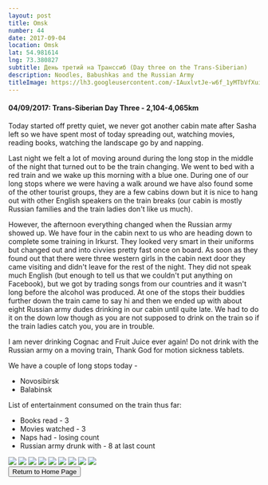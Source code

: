 ```yaml
---
layout: post
title: Omsk
number: 44
date: 2017-09-04
location: Omsk
lat: 54.981614
lng: 73.380827
subtitle: День третий на Транссиб (Day three on the Trans-Siberian)
description: Noodles, Babushkas and the Russian Army
titleImage: https://lh3.googleusercontent.com/-IAuxlvtJe-w6f_1yMTbVfXuiaxvqFXMWF-iK-XK6LX_91q3aF3qvGr7PiWoJmU7OzSXBMts62Mq6U4CvXKAGow2i-ZExASjM94u3dOlxXKJK7VLjzQ_lai2gm5paq4-zrGlR3HUju4=w2400
---
```


<h4>04/09/2017: Trans-Siberian Day Three - 2,104-4,065km</h4>

Today started off pretty quiet, we never got another cabin mate after Sasha left so we have spent most of today spreading out, watching movies, reading books, watching the landscape go by and napping. 

Last night we felt a lot of moving around during the long stop in the middle of the night that turned out to be the train changing. We went to bed with a red train and we wake up this morning with a blue one. During one of our long stops where we were having a walk around we have also found some of the other tourist groups, they are a few cabins down but it is nice to hang out with other English speakers on the train breaks (our cabin is mostly Russian families and the train ladies don't like us much). 

However, the afternoon everything changed when the Russian army showed up. We have four in the cabin next to us who are heading down to complete some training in Irkurst. They looked very smart in their uniforms but changed out and into civvies pretty fast once on board. As soon as they found out that there were three western girls in the cabin next door they came visiting and didn't leave for the rest of the night. They did not speak much English (but enough to tell us that we couldn't put anything on Facebook), but we got by trading songs from our countries and it wasn't long before the alcohol was produced. At one of the stops their buddies further down the train came to say hi and then we ended up with about eight Russian army dudes drinking in our cabin until quite late. We had to do it on the down low though as you are not supposed to drink on the train so if the train ladies catch you, you are in trouble.

I am never drinking Cognac and Fruit Juice ever again! Do not drink with the Russian army on a moving train, Thank God for motion sickness tablets.

We have a couple of long stops today - 
* Novosibirsk
* Balabinsk

List of entertainment consumed on the train thus far:
* Books read - 3
* Movies watched - 3
* Naps had - losing count
* Russian army drunk with - 8 at last count

<img src="https://lh3.googleusercontent.com/KWl2w-iAqkjJGoNrgwQDIlxFeyqVKw9yMKXPHRa7-zCG63528-7zxSTS5zaTGKN-EStci6dwdNjERGKky1iEsU9wfXiI6eQBISryiBHZW7AjwztIZRNyTIPcR8eYnoVabORUbXx7np0=w2400" class="image1">
<img src="https://lh3.googleusercontent.com/GLnGRjrV8tpr6Pz_DoIZI7Rzt3N_Cjc5kdV27qG_TTM-BDhZOiEVsDpE1wvvsXW7kzaSCvez1yTQn-6quuxmug1xfmVhpfDRxlsURLu2GED8B0ici4C0V4uNPG-MEf5XV4opfb8kkAY=w2400" class="image1">
<img src="https://lh3.googleusercontent.com/PcYKv2sGLbL2tZ__WfNTtqLiW1cxbfKmE-Pnf3UvERPdIYyp8OVL5vEQUlrwmpxHWzW8-yYI_vVItB5bxFoXVJFUbMExj81B2lmzN5iwXk4QCcxL_pnbaq2arrnhzqEMjBFXsRC7azY=w2400" class="image1">
<img src="https://lh3.googleusercontent.com/SttG9O_d3pL1WBYRFYHedWVGUgdeSgKhekQUhHPbJxz6URLOYkBq1ybrSFJgrg5ayBPjC92VVJQzKplXH0ZEBp7BLQcL9hyY5AxmP0Ea0C7g-neCMEvbt1-sgPsRYKbtXufUgsJ-lZc=w2400" class="image1">
<img src="https://lh3.googleusercontent.com/uOi2STJwKcoXqVC5SMuSij6eEnVJMbRaMkcwQS17xeOWzpiiTBnUupvi5AieIxJKUyAvTdF_ZJECMpWVTU7K0CuXxI1is6LYdStTZuYWyBWrdOc93wvQKDWpwa1oXOAez6e5NoByrNM=w2400" class="image1">
<img src="https://lh3.googleusercontent.com/5lnvNhMZaTDDXm4I3HMxwKQo2AUYEdifn7qAlsw9mRNzCcQEb5nV5OnM-obuuyiO5MtO7JCdDiMsl7ZeSNLBJ4wxw0vZPMgN3ve4nEnTbAJIMpdU9s3o-fNxC_BJWmbASbuj0QD0Z_g=w2400" class="image1">
<img src="https://lh3.googleusercontent.com/gNYK836DAg9whYxgqJtTVOHTjmjZhzcvlCPc5ooprgI1tfPI5aWRqNP_kNrt_9WbsvIGIBOTCLyyCQTHIYKa6likg5Ni6tXYY_q5wGtCrukRDExPWJ2kNjIIFgCvJXdXl_Kz_ShAgt4=w2400" class="image1">
<img src="https://lh3.googleusercontent.com/poe2UZ3UW5Vnq8xchim8heqW1zTsPxN1Bhckgw1WNB5sk8uww46ifzZNsZZpz534w4dmEmu44lG-p9IVaVTyULXAXIuw_PCEVtDq8Q82qv4YzQdNAavvqmMnSreZIV4aV2-X7-Ymikk=w2400" class="image1">
<img src="https://lh3.googleusercontent.com/_iQT9bk0FMz7b_LgRUQn8gDoD5PqjPOW3PYshxSnZrdXM7eEmbBkxUSK-QIcbqnarrRd364X5ozZMv9fMB1dzSN5aug356WDVOVpUl1_xy9f8klX6LSyHQenP4xiv_mB8KsK0Rb8sMU=w2400" class="image1">

<div class="wrapper">
  <input type="button" class="button" value="Return to Home Page" onclick="self.close()">
</div>

